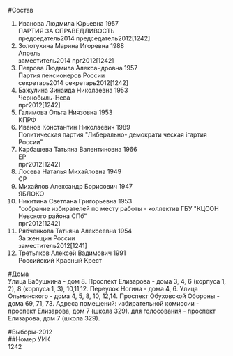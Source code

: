 #Состав  
1. Иванова Людмила Юрьевна 1957  
    ПАРТИЯ ЗА СПРАВЕДЛИВОСТЬ  
    председатель2014 председатель2012[1242]  
2. Золотухина Марина Игоревна 1988  
    Апрель  
    заместитель2014 прг2012[1242]    
3. Петрова Людмила Александровна 1957  
    Партия пенсионеров России  
    секретарь2014 секретарь2012[1242]  
4. Бажулина Зинаида Николаевна 1953  
    Чернобыль-Нева  
    прг2012[1242]  
5. Галимова Ольга Ниязовна 1953  
    КПРФ  
6. Иванов Константин Николаевич 1989  
    Политическая партия "Либерально- демократи ческая iгартия России"  
7. Карбашева Татьяна Валентиновна 1966  
    ЕР  
    прг2012[1242]  
8. Лосева Наталья Михайловна 1949  
    СР  
9. Михайлов Александр Борисович 1947  
    ЯБЛОКО  
10. Никитина Светлана Григорьевна 1953  
    "собрание избирателей по месту работы - коллектив ГБУ "КЦСОН Невского района СПб"  
    прг2012[1242]  
11. Рябченкова Татьяна Алексеевна 1954  
    За женщин России  
    заместитель2012[1241]  
12. Третьяков Алексей Вадимович 1991  
    Российский Красный Крест  
  
#Дома  
Улица Бабушкина - дом 8. Проспект Елизарова - дома 3, 4, 6 (корпуса 1, 2), 8 (корпуса 1, 3), 10,11,12. Переулок Ногина - дома 4, 6. Улица Ольминского - дома 4, 5, 8, 10, 12,14. Проспект Обуховской Обороны - дома  69, 71, 73. Адреса помещений: избирательной комиссии - проспект Елизарова, дом 7 (школа 329). для голосования - проспект Елизарова, дом 7 (школа 329).  
  
#Выборы-2012  
##Номер УИК  
1242  

